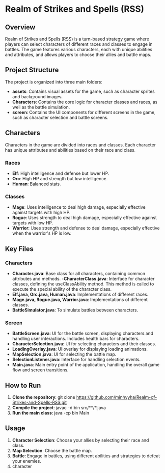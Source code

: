 # Realm of Strikes and Spells (RSS)
## Overview
Realm of Strikes and Spells (RSS) is a turn-based strategy game where players can select characters of different races and classes to engage in battles. The game features various characters, each with unique abilities and attributes, and allows players to choose their allies and battle maps.
## Project Structure
The project is organized into three main folders:
- **assets**: Contains visual assets for the game, such as character sprites and background images.
- **Characters**: Contains the core logic for character classes and races, as well as the battle simulation.
- **screen**: Contains the UI components for different screens in the game, such as character selection and battle screens.
## Characters
Characters in the game are divided into races and classes. Each character has unique attributes and abilities based on their race and class.
### Races
- **Elf**: High intelligence and defense but lower HP.
- **Orc**: High HP and strength but low intelligence.
- **Human**: Balanced stats.
### Classes
- **Mage**: Uses intelligence to deal high damage, especially effective against targets with high HP.
- **Rogue**: Uses strength to deal high damage, especially effective against targets with low HP.
- **Warrior**: Uses strength and defense to deal damage, especially effective when the warrior's HP is low.
## Key Files
### Characters
- **Character.java**: Base class for all characters, containing common attributes and methods.
-**CharacterClass.java**: Interface for character classes, defining the useClassAbility method. This method is called to execute the special ability of the character class.
- **Elf.java, Orc.java, Human.java**: Implementations of different races.
- **Mage.java, Rogue.java, Warrior.java**: Implementations of different classes.
- **BattleSimulator.java**: To simulate battles between characters.
### Screen 
- **BattleScreen.java**: UI for the battle screen, displaying characters and handling user interactions. Includes health bars for characters.
- **CharacterSelection.java**: UI for selecting characters and their classes.
- **LoadingOverlay.java**: UI overlay for displaying loading animations.
- **MapSelection.java**: UI for selecting the battle map.
- **SelectionListener.java**: Interface for handling selection events.
- **Main.java**: Main entry point of the application, handling the overall game flow and screen transitions.
## How to Run
1. **Clone the repository**:
 git clone https://github.com/minhvyha/Realm-of-Strikes-and-Spells-RSS.git
2. **Compile the project**:
 javac -d bin src/**/*.java
3. **Run the main class**:
 java -cp bin Main
## Usage
1. **Character Selection**: Choose your allies by selecting their race and class.
2. **Map Selection**: Choose the battle map.
3. **Battle**: Engage in battles, using different abilities and strategies to defeat your enemies.
1. character